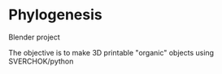 # Phylogenesis
Blender project


The objective is to make 3D printable "organic" objects using 
SVERCHOK/python 
